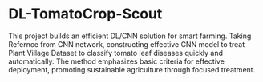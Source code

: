 # DL-TomatoCrop-Scout
This project builds an efficient DL/CNN solution for smart farming. Taking Refernce from CNN network, constructing effective CNN model to treat Plant Village Dataset to classify tomato leaf diseases quickly and automatically. The method emphasizes basic criteria for effective deployment, promoting sustainable agriculture through focused treatment.
